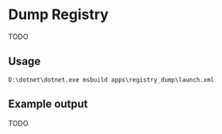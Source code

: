 # Dump Registry

TODO

## Usage

```
D:\dotnet\dotnet.exe msbuild apps\registry_dump\launch.xml
```

## Example output

TODO